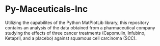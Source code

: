 # Py-Maceuticals-Inc
Utilizing the capabilites of the Python MatPlotLib library, this repository contains an analysis of the data obtained from a pharmaceutical company studying the effects of three cancer treatments (Capomulin, Infubino, Ketapril, and a placebo) against squamous cell carcinoma (SCC).
